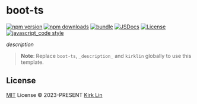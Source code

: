 # boot-ts

[![npm version][npm-version-src]][npm-version-href]
[![npm downloads][npm-downloads-src]][npm-downloads-href]
[![bundle][bundle-src]][bundle-href]
[![JSDocs][jsdocs-src]][jsdocs-href]
[![License][license-src]][license-href]
[![javascript_code style][code-style-image]][code-style-url]

_description_

> **Note**:
> Replace `boot-ts`, `_description_` and `kirklin` globally to use this template.


## License

[MIT](./LICENSE) License &copy; 2023-PRESENT [Kirk Lin](https://github.com/kirklin)


<!-- Badges -->

[npm-version-src]: https://img.shields.io/npm/v/boot-ts?style=flat&colorA=080f12&colorB=3491fa
[npm-version-href]: https://npmjs.com/package/boot-ts
[npm-downloads-src]: https://img.shields.io/npm/dm/boot-ts?style=flat&colorA=080f12&colorB=3491fa
[npm-downloads-href]: https://npmjs.com/package/boot-ts
[bundle-src]: https://img.shields.io/bundlephobia/minzip/boot-ts?style=flat&colorA=080f12&colorB=3491fa&label=minzip
[bundle-href]: https://bundlephobia.com/result?p=boot-ts
[license-src]: https://img.shields.io/github/license/kirklin/boot-ts.svg?style=flat&colorA=080f12&colorB=3491fa
[license-href]: https://github.com/kirklin/boot-ts/blob/main/LICENSE
[jsdocs-src]: https://img.shields.io/badge/jsdocs-reference-080f12?style=flat&colorA=080f12&colorB=3491fa
[jsdocs-href]: https://www.jsdocs.io/package/boot-ts
[code-style-image]: https://img.shields.io/badge/code__style-%40kirklin%2Feslint--config-3491fa?style=flat&colorA=080f12&colorB=3491fa
[code-style-url]: https://github.com/kirklin/eslint-config/
